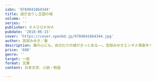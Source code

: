 ```yaml
---
isbn: '9784041064344'
title: 過ぎ去りし王国の城
volume: ''
series: ''
publisher: ＫＡＤＯＫＷＡ
pubdate: '2018-06-15'
cover: 'https://cover.openbd.jp/9784041064344.jpg'
author: 宮部みゆき／著
description: 誰の心にも、自分だけの城がきっとある――。宮部みゆきエンタメ渾身作！
price: '680'
genre: ''
target: 一般
format: 文庫
content: 日本文学、小説・物語

---
```

